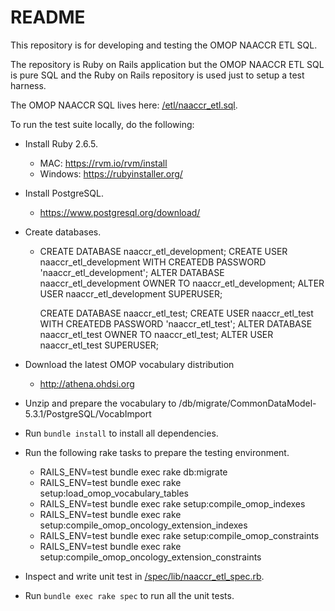 # README

This repository is for developing and testing the OMOP NAACCR ETL SQL.

The repository is Ruby on Rails application but the OMOP NAACCR ETL SQL is pure SQL and the Ruby on Rails repository is used just to setup a test harness.

The OMOP NAACCR SQL lives here: [/etl/naaccr_etl.sql](../naaccr_etl.sql).

To run the test suite locally, do the following:

* Install Ruby 2.6.5.
  * MAC: https://rvm.io/rvm/install
  * Windows: https://rubyinstaller.org/

* Install PostgreSQL.
  * https://www.postgresql.org/download/

* Create databases.
  * CREATE DATABASE naaccr_etl_development;
    CREATE USER naaccr_etl_development WITH CREATEDB PASSWORD 'naaccr_etl_development';
    ALTER DATABASE naaccr_etl_development OWNER TO naaccr_etl_development;
    ALTER USER naaccr_etl_development SUPERUSER;

    CREATE DATABASE naaccr_etl_test;
    CREATE USER naaccr_etl_test WITH CREATEDB PASSWORD 'naaccr_etl_test';
    ALTER DATABASE naaccr_etl_test OWNER TO naaccr_etl_test;
    ALTER USER naaccr_etl_test SUPERUSER;
* Download the latest OMOP vocabulary distribution
  * http://athena.ohdsi.org

* Unzip and prepare the vocabulary to /db/migrate/CommonDataModel-5.3.1/PostgreSQL/VocabImport

* Run `bundle install` to install all dependencies.

* Run the following rake tasks to prepare the testing environment.
  * RAILS_ENV=test bundle exec rake db:migrate
  * RAILS_ENV=test bundle exec rake setup:load_omop_vocabulary_tables
  * RAILS_ENV=test bundle exec rake setup:compile_omop_indexes
  * RAILS_ENV=test bundle exec rake setup:compile_omop_oncology_extension_indexes
  * RAILS_ENV=test bundle exec rake setup:compile_omop_constraints
  * RAILS_ENV=test bundle exec rake setup:compile_omop_oncology_extension_constraints

* Inspect and write unit test in [/spec/lib/naaccr_etl_spec.rb](spec/lib/naaccr_etl_spec.rb).

* Run `bundle exec rake spec` to run all the unit tests.